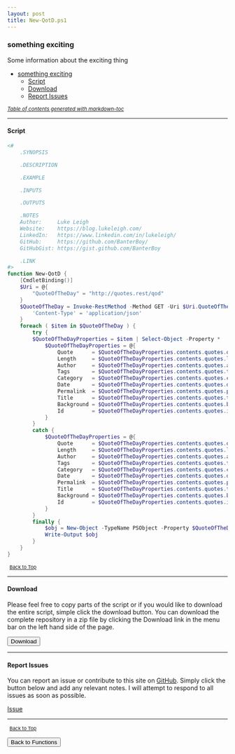 ```yaml
---
layout: post
title: New-QotD.ps1
---
```


### something exciting

Some information about the exciting thing

- [something exciting](#something-exciting)
  - [Script](#script)
  - [Download](#download)
  - [Report Issues](#report-issues)

<small><i><a href='http://ecotrust-canada.github.io/markdown-toc/'>Table of contents generated with markdown-toc</a></i></small>

---

#### Script

```powershell
<#
    .SYNOPSIS

    .DESCRIPTION

    .EXAMPLE

    .INPUTS

    .OUTPUTS

    .NOTES
    Author:     Luke Leigh
    Website:    https://blog.lukeleigh.com/
    LinkedIn:   https://www.linkedin.com/in/lukeleigh/
    GitHub:     https://github.com/BanterBoy/
    GitHubGist: https://gist.github.com/BanterBoy

    .LINK
#>
function New-QotD {
    [CmdletBinding()]
    $Uri = @{
        "QuoteOfTheDay" = "http://quotes.rest/qod"
    }
    $QuoteOfTheDay = Invoke-RestMethod -Method GET -Uri $Uri.QuoteOfTheDay -Headers @{
        'Content-Type' = 'application/json'
    }
    foreach ( $item in $QuoteOfTheDay ) {
        try {
        $QuoteOfTheDayProperties = $item | Select-Object -Property *
            $QuoteOfTheDayProperties = @{
                Quote      = $QuoteOfTheDayProperties.contents.quotes.quote
                Length     = $QuoteOfTheDayProperties.contents.quotes.length
                Author     = $QuoteOfTheDayProperties.contents.quotes.author
                Tags       = $QuoteOfTheDayProperties.contents.quotes.tags
                Category   = $QuoteOfTheDayProperties.contents.quotes.category
                Date       = $QuoteOfTheDayProperties.contents.quotes.date
                Permalink  = $QuoteOfTheDayProperties.contents.quotes.permalink
                Title      = $QuoteOfTheDayProperties.contents.quotes.title
                Background = $QuoteOfTheDayProperties.contents.quotes.background
                Id         = $QuoteOfTheDayProperties.contents.quotes.id
            }
        }
        catch {
            $QuoteOfTheDayProperties = @{
                Quote      = $QuoteOfTheDayProperties.contents.quotes.quote
                Length     = $QuoteOfTheDayProperties.contents.quotes.length
                Author     = $QuoteOfTheDayProperties.contents.quotes.author
                Tags       = $QuoteOfTheDayProperties.contents.quotes.tags
                Category   = $QuoteOfTheDayProperties.contents.quotes.category
                Date       = $QuoteOfTheDayProperties.contents.quotes.date
                Permalink  = $QuoteOfTheDayProperties.contents.quotes.permalink
                Title      = $QuoteOfTheDayProperties.contents.quotes.title
                Background = $QuoteOfTheDayProperties.contents.quotes.background
                Id         = $QuoteOfTheDayProperties.contents.quotes.id
            }
        }
        finally {
            $obj = New-Object -TypeName PSObject -Property $QuoteOfTheDayProperties
            Write-Output $obj
        }
    }
}
```

<span style="font-size:11px;"><a href="#"><i class="fas fa-caret-up" aria-hidden="true" style="color: white; margin-right:5px;"></i>Back to Top</a></span>

---

#### Download

Please feel free to copy parts of the script or if you would like to download the entire script, simple click the download button. You can download the complete repository in a zip file by clicking the Download link in the menu bar on the left hand side of the page.

<button class="btn" type="submit" onclick="window.open('/PowerShell/functions/New-QotD.ps1')">
    <i class="fa fa-cloud-download-alt">
    </i>
        Download
</button>

---

#### Report Issues

You can report an issue or contribute to this site on <a href="https://github.com/BanterBoy/scripts-blog/issues">GitHub</a>. Simply click the button below and add any relevant notes. I will attempt to respond to all issues as soon as possible.

<!-- Place this tag where you want the button to render. -->

<a class="github-button" href="https://github.com/BanterBoy/scripts-blog/issues/new?title=New-QotD.ps1&body=There is a problem with this function. Please find details below." data-show-count="true" aria-label="Issue BanterBoy/scripts-blog on GitHub">Issue</a>

---

<span style="font-size:11px;"><a href="#"><i class="fas fa-caret-up" aria-hidden="true" style="color: white; margin-right:5px;"></i>Back to Top</a></span>

<a href="/menu/_pages/functions.html">
    <button class="btn">
        <i class='fas fa-reply'>
        </i>
            Back to Functions
    </button>
</a>

[1]: http://ecotrust-canada.github.io/markdown-toc
[2]: https://github.com/googlearchive/code-prettify

```

```

